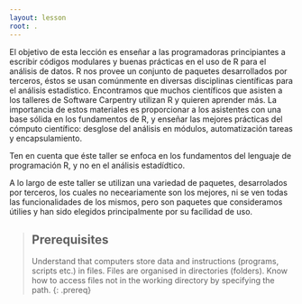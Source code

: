 ```yaml
---
layout: lesson
root: .
---
```

El objetivo de esta lección es enseñar a las programadoras principiantes a escribir códigos modulares y buenas prácticas en el uso de R para el análisis de datos. R nos provee un conjunto de paquetes desarrollados por terceros, éstos se usan comúnmente en diversas disciplinas científicas para el análisis estadístico. Encontramos que muchos científicos que asisten a los talleres de Software Carpentry utilizan R y quieren aprender más. La importancia de estos materiales es proporcionar a los asistentes con una base sólida en los fundamentos de R, y enseñar las mejores prácticas del cómputo científico: desglose del análisis en módulos,
automatización tareas y encapsulamiento.

Ten en cuenta que éste taller se enfoca en los fundamentos del lenguaje de programación R, y no en el análisis estadídtico.

A lo largo de este taller se utilizan una variedad de paquetes, desarrolados por terceros, los cuales no neceariamente son los mejores, ni se ven todas las funcionalidades de los mismos, pero son paquetes que consideramos útilies y han sido elegidos principalmente por su facilidad de uso.

> ## Prerequisites
>
> Understand that computers store data and instructions (programs, scripts etc.) in files.
> Files are organised in directories (folders).
> Know how to access files not in the working directory by specifying the path.
{: .prereq}

[gapminder]: http://www.gapminder.org/
[lesson-example]: https://swcarpentry.github.io/lesson-example
